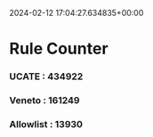 2024-02-12 17:04:27.634835+00:00
# Rule Counter 
 ### UCATE : 434922

 ### Veneto : 161249

 ### Allowlist : 13930